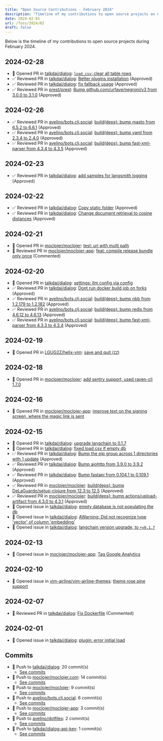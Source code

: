 ```yaml
---
title: "Open Source Contributions - February 2024"
description: "Timeline of my contributions to open source projects on GitHub during February 2024."
date: 2024-02-01
url: /foss/2024/02
draft: false
---
```


Below is the timeline of my contributions to open source projects during February 2024.

## 2024-02-28

- 🔀 Opened PR in [talkdai/dialog](https://github.com/talkdai/dialog): [`load_csv`: clear all table rows](https://github.com/talkdai/dialog/pull/141)
- ✅ Reviewed PR in [talkdai/dialog](https://github.com/talkdai/dialog): [Better plugins installation](https://github.com/talkdai/dialog/pull/142#pullrequestreview-1906271441) (Approved)
- ✅ Reviewed PR in [talkdai/dialog](https://github.com/talkdai/dialog): [fix fallback usage](https://github.com/talkdai/dialog/pull/139#pullrequestreview-1905715279) (Approved)
- ✅ Reviewed PR in [prest/prest](https://github.com/prest/prest): [Bump github.com/urfave/negroni/v3 from 3.0.0 to 3.1.0](https://github.com/prest/prest/pull/866#pullrequestreview-1905718199) (Approved)

## 2024-02-26

- ✅ Reviewed PR in [avelino/bots.clj.social](https://github.com/avelino/bots.clj.social): [build(deps): bump masto from 6.5.2 to 6.6.1](https://github.com/avelino/bots.clj.social/pull/111#pullrequestreview-1900982753) (Approved)
- ✅ Reviewed PR in [avelino/bots.clj.social](https://github.com/avelino/bots.clj.social): [build(deps): bump yaml from 2.3.4 to 2.4.0](https://github.com/avelino/bots.clj.social/pull/112#pullrequestreview-1900982008) (Approved)
- ✅ Reviewed PR in [avelino/bots.clj.social](https://github.com/avelino/bots.clj.social): [build(deps): bump fast-xml-parser from 4.3.4 to 4.3.5](https://github.com/avelino/bots.clj.social/pull/113#pullrequestreview-1900981194) (Approved)

## 2024-02-23

- ✅ Reviewed PR in [talkdai/dialog](https://github.com/talkdai/dialog): [add samples for langsmith logging](https://github.com/talkdai/dialog/pull/123#pullrequestreview-1897698258) (Approved)

## 2024-02-22

- ✅ Reviewed PR in [talkdai/dialog](https://github.com/talkdai/dialog): [Copy static folder](https://github.com/talkdai/dialog/pull/121#pullrequestreview-1896741254) (Approved)
- ✅ Reviewed PR in [talkdai/dialog](https://github.com/talkdai/dialog): [Change document retrieval to cosine distances](https://github.com/talkdai/dialog/pull/116#pullrequestreview-1896284584) (Approved)

## 2024-02-21

- 🔀 Opened PR in [moclojer/moclojer](https://github.com/moclojer/moclojer): [test: uri with multi path](https://github.com/moclojer/moclojer/pull/231)
- 💬 Reviewed PR in [moclojer/moclojer-app](https://github.com/moclojer/moclojer-app): [feat: compile release bundle only once](https://github.com/moclojer/moclojer-app/pull/214#pullrequestreview-1892603008) (Commented)

## 2024-02-20

- 🔀 Opened PR in [talkdai/dialog](https://github.com/talkdai/dialog): [settings: llm config via config](https://github.com/talkdai/dialog/pull/113)
- ✅ Reviewed PR in [talkdai/dialog](https://github.com/talkdai/dialog): [Dont run docker build job on forks](https://github.com/talkdai/dialog/pull/112#pullrequestreview-1890622790) (Approved)
- ✅ Reviewed PR in [avelino/bots.clj.social](https://github.com/avelino/bots.clj.social): [build(deps): bump nbb from 1.2.179 to 1.2.182](https://github.com/avelino/bots.clj.social/pull/110#pullrequestreview-1889698445) (Approved)
- ✅ Reviewed PR in [avelino/bots.clj.social](https://github.com/avelino/bots.clj.social): [build(deps): bump redis from 4.6.12 to 4.6.13](https://github.com/avelino/bots.clj.social/pull/109#pullrequestreview-1889697830) (Approved)
- ✅ Reviewed PR in [avelino/bots.clj.social](https://github.com/avelino/bots.clj.social): [build(deps): bump fast-xml-parser from 4.3.3 to 4.3.4](https://github.com/avelino/bots.clj.social/pull/107#pullrequestreview-1889697352) (Approved)

## 2024-02-19

- 🔀 Opened PR in [LGUG2Z/helix-vim](https://github.com/LGUG2Z/helix-vim): [save and quit (`ZZ`)](https://github.com/LGUG2Z/helix-vim/pull/30)

## 2024-02-18

- 🔀 Opened PR in [moclojer/moclojer](https://github.com/moclojer/moclojer): [add sentry support, used raven-clj 1.7.0](https://github.com/moclojer/moclojer/pull/229)

## 2024-02-16

- 🔀 Opened PR in [moclojer/moclojer-app](https://github.com/moclojer/moclojer-app): [improve text on the signing screen, where the magic link is sent](https://github.com/moclojer/moclojer-app/pull/207)

## 2024-02-15

- 🔀 Opened PR in [talkdai/dialog](https://github.com/talkdai/dialog): [upgrade langchain to 0.1.7](https://github.com/talkdai/dialog/pull/104)
- 🔀 Opened PR in [talkdai/dialog](https://github.com/talkdai/dialog): [fixed load csv if empty db](https://github.com/talkdai/dialog/pull/100)
- ✅ Reviewed PR in [talkdai/dialog](https://github.com/talkdai/dialog): [Bump the pip group across 1 directories with 1 update](https://github.com/talkdai/dialog/pull/103#pullrequestreview-1883755614) (Approved)
- ✅ Reviewed PR in [talkdai/dialog](https://github.com/talkdai/dialog): [Bump aiohttp from 3.9.0 to 3.9.2](https://github.com/talkdai/dialog/pull/102#pullrequestreview-1883536098) (Approved)
- ✅ Reviewed PR in [talkdai/dialog](https://github.com/talkdai/dialog): [Bump fastapi from 0.104.1 to 0.109.1](https://github.com/talkdai/dialog/pull/101#pullrequestreview-1883535085) (Approved)
- ✅ Reviewed PR in [moclojer/moclojer](https://github.com/moclojer/moclojer): [build(deps): bump DeLaGuardo/setup-clojure from 12.3 to 12.5](https://github.com/moclojer/moclojer/pull/228#pullrequestreview-1881645347) (Approved)
- ✅ Reviewed PR in [moclojer/moclojer](https://github.com/moclojer/moclojer): [build(deps): bump actions/upload-artifact from 4.3.0 to 4.3.1](https://github.com/moclojer/moclojer/pull/227#pullrequestreview-1881644149) (Approved)
- 🐛 Opened issue in [talkdai/dialog](https://github.com/talkdai/dialog): [empty database is not populating the db](https://github.com/talkdai/dialog/issues/99)
- 🐛 Opened issue in [talkdai/dialog](https://github.com/talkdai/dialog): [AWarning: Did not recognize type 'vector' of column 'embedding'](https://github.com/talkdai/dialog/issues/98)
- 🐛 Opened issue in [talkdai/dialog](https://github.com/talkdai/dialog): [langchain version upgrade, to `+v0.1.7`](https://github.com/talkdai/dialog/issues/97)

## 2024-02-13

- 🐛 Opened issue in [moclojer/moclojer-app](https://github.com/moclojer/moclojer-app): [Tag Google Analytics](https://github.com/moclojer/moclojer-app/issues/204)

## 2024-02-10

- 🐛 Opened issue in [vim-airline/vim-airline-themes](https://github.com/vim-airline/vim-airline-themes): [theme rose pine support](https://github.com/vim-airline/vim-airline-themes/issues/280)

## 2024-02-07

- 💬 Reviewed PR in [talkdai/dialog](https://github.com/talkdai/dialog): [Fix Dockerfile](https://github.com/talkdai/dialog/pull/88#pullrequestreview-1868659535) (Commented)

## 2024-02-01

- 🐛 Opened issue in [talkdai/dialog](https://github.com/talkdai/dialog): [plugin: error initial load](https://github.com/talkdai/dialog/issues/87)

## Commits

- 🔨 Push to [talkdai/dialog](https://github.com/talkdai/dialog): 20 commit(s)
  - [See commits](https://github.com/talkdai/dialog/commits?author=avelino&since=2024-02-01T00:00:00Z&until=2024-02-29T23:59:59Z)
- 🔨 Push to [moclojer/moclojer.com](https://github.com/moclojer/moclojer.com): 14 commit(s)
  - [See commits](https://github.com/moclojer/moclojer.com/commits?author=avelino&since=2024-02-01T00:00:00Z&until=2024-02-29T23:59:59Z)
- 🔨 Push to [moclojer/moclojer](https://github.com/moclojer/moclojer): 9 commit(s)
  - [See commits](https://github.com/moclojer/moclojer/commits?author=avelino&since=2024-02-01T00:00:00Z&until=2024-02-29T23:59:59Z)
- 🔨 Push to [avelino/bots.clj.social](https://github.com/avelino/bots.clj.social): 6 commit(s)
  - [See commits](https://github.com/avelino/bots.clj.social/commits?author=avelino&since=2024-02-01T00:00:00Z&until=2024-02-29T23:59:59Z)
- 🔨 Push to [moclojer/moclojer-app](https://github.com/moclojer/moclojer-app): 3 commit(s)
  - [See commits](https://github.com/moclojer/moclojer-app/commits?author=avelino&since=2024-02-01T00:00:00Z&until=2024-02-29T23:59:59Z)
- 🔨 Push to [avelino/dotfiles](https://github.com/avelino/dotfiles): 2 commit(s)
  - [See commits](https://github.com/avelino/dotfiles/commits?author=avelino&since=2024-02-01T00:00:00Z&until=2024-02-29T23:59:59Z)
- 🔨 Push to [talkdai/dialog-api-key](https://github.com/talkdai/dialog-api-key): 1 commit(s)
  - [See commits](https://github.com/talkdai/dialog-api-key/commits?author=avelino&since=2024-02-01T00:00:00Z&until=2024-02-29T23:59:59Z)

